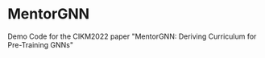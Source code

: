 # MentorGNN
Demo Code for the CIKM2022 paper "MentorGNN: Deriving Curriculum for Pre-Training GNNs"
